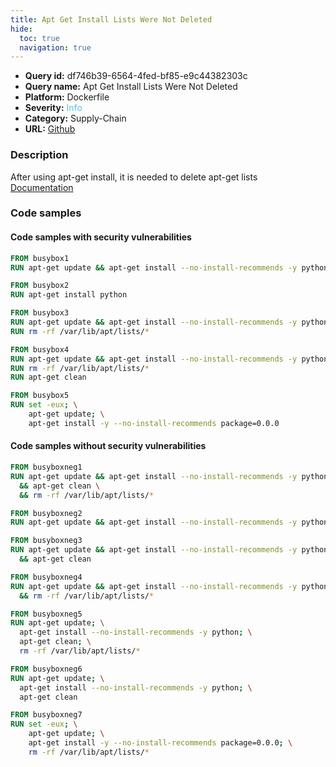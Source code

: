 ```yaml
---
title: Apt Get Install Lists Were Not Deleted
hide:
  toc: true
  navigation: true
---
```


<style>
  .highlight .hll {
    background-color: #ff171742;
  }
  .md-content {
    max-width: 1100px;
    margin: 0 auto;
  }
</style>

-   **Query id:** df746b39-6564-4fed-bf85-e9c44382303c
-   **Query name:** Apt Get Install Lists Were Not Deleted
-   **Platform:** Dockerfile
-   **Severity:** <span style="color:#5bc0de">Info</span>
-   **Category:** Supply-Chain
-   **URL:** [Github](https://github.com/Checkmarx/kics/tree/master/assets/queries/dockerfile/apt_get_install_lists_were_not_deleted)

### Description
After using apt-get install, it is needed to delete apt-get lists<br>
[Documentation](https://docs.docker.com/develop/develop-images/dockerfile_best-practices/)

### Code samples
#### Code samples with security vulnerabilities
```dockerfile title="Positive test num. 1 - dockerfile file" hl_lines="8 2 12 5"
FROM busybox1
RUN apt-get update && apt-get install --no-install-recommends -y python

FROM busybox2
RUN apt-get install python

FROM busybox3
RUN apt-get update && apt-get install --no-install-recommends -y python
RUN rm -rf /var/lib/apt/lists/*

FROM busybox4
RUN apt-get update && apt-get install --no-install-recommends -y python
RUN rm -rf /var/lib/apt/lists/*
RUN apt-get clean

```
```dockerfile title="Positive test num. 2 - dockerfile file" hl_lines="2"
FROM busybox5
RUN set -eux; \
	apt-get update; \
	apt-get install -y --no-install-recommends package=0.0.0

```


#### Code samples without security vulnerabilities
```dockerfile title="Negative test num. 1 - dockerfile file"
FROM busyboxneg1
RUN apt-get update && apt-get install --no-install-recommends -y python \
  && apt-get clean \
  && rm -rf /var/lib/apt/lists/*

FROM busyboxneg2
RUN apt-get update && apt-get install --no-install-recommends -y python && apt-get clean

FROM busyboxneg3
RUN apt-get update && apt-get install --no-install-recommends -y python \
  && apt-get clean

FROM busyboxneg4
RUN apt-get update && apt-get install --no-install-recommends -y python \
  && rm -rf /var/lib/apt/lists/*

```
```dockerfile title="Negative test num. 2 - dockerfile file"
FROM busyboxneg5
RUN apt-get update; \
  apt-get install --no-install-recommends -y python; \
  apt-get clean; \
  rm -rf /var/lib/apt/lists/*

FROM busyboxneg6
RUN apt-get update; \
  apt-get install --no-install-recommends -y python; \
  apt-get clean

FROM busyboxneg7
RUN set -eux; \
	apt-get update; \
	apt-get install -y --no-install-recommends package=0.0.0; \
	rm -rf /var/lib/apt/lists/*

```

